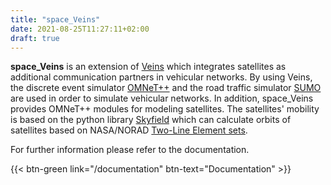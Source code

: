 ```yaml
---
title: "space_Veins"
date: 2021-08-25T11:27:11+02:00
draft: true
---
```


**space_Veins** is an extension of [Veins](https://veins.car2x.org) which integrates satellites as additional communication partners in vehicular networks.
By using Veins, the discrete event simulator [OMNeT++](https://omnetpp.org) and the road traffic simulator [SUMO](https://www.eclipse.org/sumo) are used in order to simulate vehicular networks.
In addition, space_Veins provides OMNeT++ modules for modeling satellites.
The satellites' mobility is based on the python library [Skyfield](https://rhodesmill.org/skyfield/) which can calculate orbits of satellites based on NASA/NORAD [Two-Line Element sets](https://www.celestrak.com/NORAD/elements/).  

For further information please refer to the documentation.  

{{< btn-green link="/documentation" btn-text="Documentation" >}}
